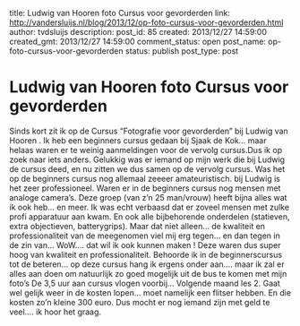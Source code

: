 title: Ludwig van Hooren foto Cursus voor gevorderden
link: http://vandersluijs.nl/blog/2013/12/op-foto-cursus-voor-gevorderden.html
author: tvdsluijs
description: 
post_id: 85
created: 2013/12/27 14:59:00
created_gmt: 2013/12/27 14:59:00
comment_status: open
post_name: op-foto-cursus-voor-gevorderden
status: publish
post_type: post

# Ludwig van Hooren foto Cursus voor gevorderden

Sinds kort zit ik op de Cursus “Fotografie voor gevorderden” bij Ludwig van Hooren . Ik heb een beginners cursus gedaan bij Sjaak de Kok… maar helaas waren er te weinig aanmeldingen voor de vervolg cursus.Dus ik op zoek naar iets anders. Gelukkig was er iemand op mijn werk die bij Ludwig de cursus deed, en nu zitten we dus samen op de vervolg cursus. Was het op de beginners cursus nog allemaal zeeeer amateuristisch. bij Ludwig is het zeer professioneel. Waren er in de beginners cursus nog mensen met analoge camera’s. Deze groep (van z’n 25 man/vrouw) heeft bijna alles wat ik ook heb… en meer. Ik was echt verbaasd dat er zoveel mensen met zulke profi apparatuur aan kwam. En ook alle bijbehorende onderdelen (statieven, extra objectieven, batterygrips). Maar dat niet alleen… de kwaliteit en professionaliteit van de meegenomen viel mij erg tegen… en dan tegen in de zin van… WoW…. dat wil ik ook kunnen maken ! Deze waren dus super hoog van kwaliteit en professionaliteit. Behoorde ik in de beginnerscursus tot de beteren… op deze cursus hang ik ergens onder aan…. maar ik zal er alles aan doen om natuurlijk zo goed mogelijk uit de bus te komen met mijn foto’s De 3,5 uur aan cursus vlogen voorbij… Volgende maand les 2. Gaat wel gelijk weer in de kosten lopen… moet namelijk een flitser hebben. En die kosten zo’n kleine 300 euro. Dus mocht er nog iemand zijn met geld te veel…. ik hoor het graag.